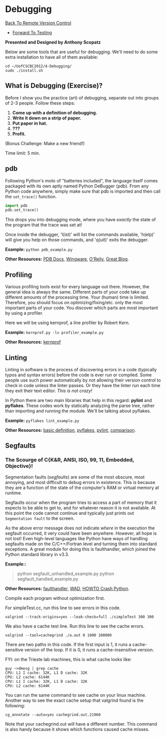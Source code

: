 # Debugging

[Back To Remote Version
Control](http://github.com/thehackerwithin/UofCSCBC2012/tree/master/3b-VersionControlRemote/)
- [Forward To
Testing](http://github.com/thehackerwithin/UofCSCBC2012/tree/master/5-Testing/)

**Presented and Designed by Anthony Scopatz**

Below are some tools that are useful for debugging. We'll need to do
some extra installation to have all of them available:

    cd ~/UofCSCBC2012/4-Debugging/
    sudo ./install.sh

## What is Debugging (Exercise)?

Before I show you the practice (art) of debugging, separate out into
groups of 2-3 people. Follow these steps:

1.  **Come up with a definition of debugging.**
2.  **Write it down on a strip of paper.**
3.  **Put paper in hat.**
4.  **???**
5.  **Profit.**

(Bonus Challenge: Make a new friend!)

Time limit: 5 min.

## pdb

Following Python's moto of "batteries included", the language itself
comes packaged with its own aptly named Python DeBugger (pdb). From any
Python code anywhere, simply make sure that pdb is imported and then
call the `set_trace()` function.

```python
import pdb
pdb.set_trace()
```

This drops you into debugging mode, where you have *exactly* the state
of the program that the trace was set at!

Once inside the debugger, 'l(ist)' will list the commands available,
'h(elp)' will give you help on those commands, and 'q(uit)' exits the
debugger.

**Example:** `python pdb_example.py`

**Other Resources:** [PDB
Docs](http://docs.python.org/library/pdb.html),
[Wingware](http://wingware.com/doc/debug/advanced),
[O'Reily](http://onlamp.com/pub/a/python/2005/09/01/debugger.html),
[Great
Blog](http://pythonconquerstheuniverse.wordpress.com/category/the-python-debugger/).

## Profiling

Various profiling tools exist for every language out there. However, the
general idea is always the same. Different parts of your code take up
different amounts of the processing time. Your (human) time is limited.
Therefore, you should focus on optimizing/fixing/etc. only the most
important parts of your code. You discover which parts are most
important by using a profiler.

Here we will be using kernprof, a line profiler by Robert Kern.

**Example:** `kernprof.py -lv profiler_example.py`

**Other Resources:**
[kernprof](http://packages.python.org/line_profiler/)

## Linting

Linting in software is the process of discovering errors in a code
(typically typos and syntax errors) before the code is ever run or
compiled. Some people use such power automatically by not allowing their
version control to check in code unless the linter passes. Or they have
the linter run each time they exit their text editor. *This is not
crazy!*

In Python there are two main libraries that help in this regard:
**pylint** and **pyflakes**. These codes work by statically analyzing
the parse tree, rather than importing and running the module. We'll be
talking about pyflakes.

**Example:** `pyflakes lint_example.py`

**Other Resources:** [basic
definition](http://en.wikipedia.org/wiki/Lint_(software)),
[pyflakes](http://pypi.python.org/pypi/pyflakes/),
[pylint](http://www.logilab.org/857),
[comparison](http://www.doughellmann.com/articles/pythonmagazine/completely-different/2008-03-linters/).

## Segfaults

### The Scourge of C{K&R, ANSI, ISO, 99, 11, Embedded, Objective}!

Segmentation faults (*segfaults*) are some of the most obscure, most
annoying, and most difficult to debug errors in existence. This is
because they are a function of the state of the computer's RAM or
virtual memory at runtime.

Segfaults occur when the program tries to access a part of memory that
it expects to be able to get to, and for whatever reason it is not
available. At this point the code cannot continue and typically just
prints out `Segmentation fault` to the screen.

As the above error message does not indicate *where* in the execution
the segfault occurred, it very could have been anywhere. However, all
hope is not lost! Even high-level languages like Python have ways of
handling segfaults made on the C/C++/Fortran level and turning them into
standard exceptions. A great module for doing this is faulthandler,
which joined the Python standard library in v3.3.

**Example::**

> python segfault\_unhandled\_example.py python
> segfault\_handled\_example.py

**Other Resources:**
[faulthandler](https://github.com/haypo/faulthandler/wiki/),
[WAD](http://www.dabeaz.com/papers/Python2001/python.html), [HOWTO Crash
Python](http://wiki.python.org/moin/CrashingPython).

Compile each program without optimization first.

For simpleTest.cc, run this line to see errors in this code.

    valgrind --track-origins=yes --leak-check=full ./simpleTest 300 300

We also have a cache test line. Run this line to see the cache errors.

    valgrind --tool=cachegrind ./a.out 0 1000 100000

There are two paths in this code. If the first input is 1, it runs a
cache-sensitive version of the loop. If it is 0, it runs a
cache-insensitive version.

FYI: on the Trieste lab machines, this is what cache looks like:

    guy ~>dmesg | grep cache
    CPU: L1 I cache: 32K, L1 D cache: 32K
    CPU: L2 cache: 6144K
    CPU: L1 I cache: 32K, L1 D cache: 32K
    CPU: L2 cache: 6144K

You can run the same command to see cache on your linux machine. Another
way to see the exact cache setup that valgrind found is the following:

    cg_annotate --auto=yes cachegrind.out.21960

Note that your cachegrind.out will have a different number. This command
is also handy because it shows which functions caused cache misses.
